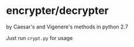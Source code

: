 # encrypter/decrypter
by Caesar's and Vigenere's methods in python 2.7 

Just run `crypt.py` for usage
